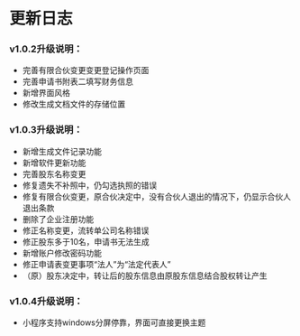 # 更新日志

### v1.0.2升级说明：  
*   完善有限合伙变更变更登记操作页面  
*   完善申请书附表二填写财务信息
*   新增界面风格
*   修改生成文档文件的存储位置  
### v1.0.3升级说明：
*   新增生成文件记录功能
*   新增软件更新功能
*   完善股东名称变更
*   修复遗失不补照中，仍勾选执照的错误
*   修复有限合伙变更，原合伙决定中，没有合伙人退出的情况下，仍显示合伙人退出条款
*   删除了企业注册功能
*   修正名称变更，流转单公司名称错误
*   修正股东多于10名，申请书无法生成
*   新增账户修改密码功能
*   修正申请表变更事项“法人”为“法定代表人”
*   （原）股东决定中，转让后的股东信息由原股东信息结合股权转让产生
### v1.0.4升级说明：
*   小程序支持windows分屏停靠，界面可直接更换主题
